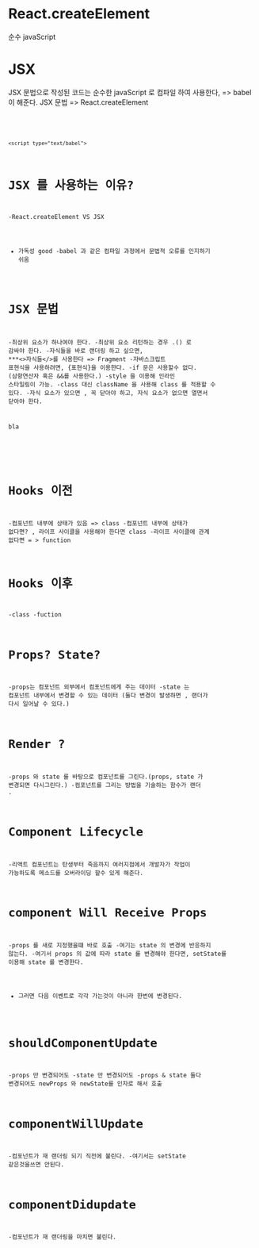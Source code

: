 # React.createElement 
순수 javaScript
# JSX
JSX 문법으로 작성된 코드는 순수한 javaScript 로 컴파일 하여 사용한다,
=> babel 이 해준다.
JSX 문법 => React.createElement
<code>
<script src="https://unpkg.com/@babel/standalone/babel.min.js"></script>
    <script type="text/babel">

# JSX 를 사용하는 이유?
-React.createElement VS JSX
- 가독성 good
-babel 과 같은 컴파일 과정에서 문법적 오류를 인지하기 쉬움

# JSX 문법
-최상위 요소가 하나여야 한다.
-최상위 요소 리턴하는 경우 .() 로 감싸야 한다.
-자식들을 바로 랜더링 하고 싶으면, ***<>자식들</>를 사용한다 => Fragment
-자바스크립트 표현식을 사용하려면, {표현식}을 이용한다.
-if 문은 사용할수 없다. (삼항연산자 혹은 &&를 사용한다.)
-style 을 이용해 인라인 스타일링이 가능.
-class 대신 className 을 사용해 class 를 적용할 수 있다.
-자식 요소가 있으면 , 꼭 닫아야 하고, 자식 요소가 없으면 열면서 닫아야 한다.
<p>bla</p>
<br />



# Hooks 이전
-컴포넌트 내부에 상태가 있음 => class
-컴포넌트 내부에 상태가 없다면? , 라이프 사이클을 사용해야 한다면 class
-라이프 사이클에 관계 없다면 = > function

# Hooks 이후 
-class
-fuction


# Props? State?
-props는 컴포넌트 외부에서 컴포넌트에게 주는 데이터
-state 는 컴포넌트 내부에서 변경할 수 있는 데이터
(둘다 변경이 발생하면 , 랜더가 다시 일어날 수 있다.)

# Render ?
-props 와 state 를 바탕으로 컴포넌트를 그린다.(props, state 가 변경되면 다시그린다.)
-컴포넌트를 그리는 방법을 기술하는 함수가 랜더 .

# Component Lifecycle 
-리액트 컴포넌트는 탄생부터 죽음까지 여러지점에서 
개발자가 작업이 가능하도록
메소드를 오버라이딩 할수 있게 해준다.

# component Will Receive Props
-props 를 새로 지정했을떄 바로 호출
-여기는 state 의 변경에 반응하지 않는다.
-여기서 props 의 값에 따라 state 를 변경해야 한다면,
setState를 이용해 state 를 변경한다.
* 그러면 다음 이벤트로 각각 가는것이 아니라 한번에 변경된다.


# shouldComponentUpdate
-props 만 변경되어도
-state 만 변경되어도
-props & state 둘다 변경되어도
newProps 와 newState를 인자로 해서 호출


# componentWillUpdate 
-컴포넌트가 재 랜더링 되기 직전에 불린다.
-여기서는 setState 같은것을쓰면 안된다.


# componentDidupdate
-컴포넌트가 재 랜더링을 마치면 불린다.
